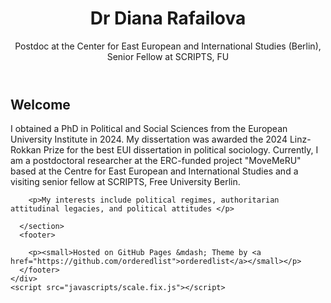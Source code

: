 <html>
  <head>
    <meta charset="utf-8">
    <meta http-equiv="X-UA-Compatible" content="chrome=1">
  </head>
  <body>
    <div class="wrapper">
      <header>
        <h1>Dr Diana Rafailova</h1>
        <p>Postdoc at the Center for East European and International Studies (Berlin), Senior Fellow at SCRIPTS, FU </p>
      </header>
      <section>
        <h1>Welcome </h1>
        <p>I obtained a PhD in Political and Social Sciences from the European University Institute in 2024. My dissertation was awarded the 2024 Linz-Rokkan Prize for the best EUI dissertation in political sociology. Currently, I am a postdoctoral researcher at the ERC-funded project "MoveMeRU" based at the Centre for East European and International Studies and a visiting senior fellow at SCRIPTS, Free University Berlin.</p>

        <p>My interests include political regimes, authoritarian attitudinal legacies, and political attitudes </p>
        
      </section>
      <footer>
       
        <p><small>Hosted on GitHub Pages &mdash; Theme by <a href="https://github.com/orderedlist">orderedlist</a></small></p>
      </footer>
    </div>
    <script src="javascripts/scale.fix.js"></script>
  </body>
</html>
